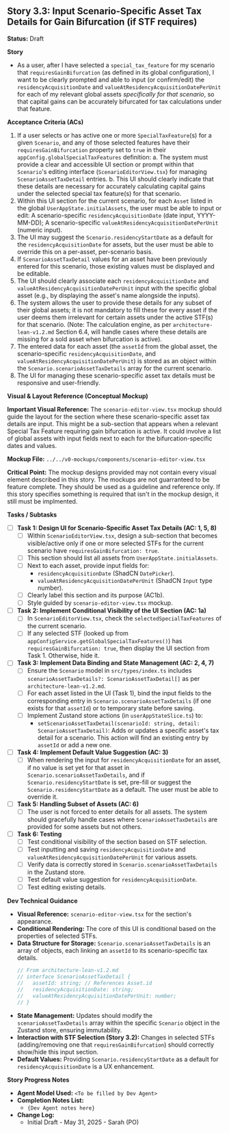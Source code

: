 ## Story 3.3: Input Scenario-Specific Asset Tax Details for Gain Bifurcation (if STF requires)

**Status:** Draft

**Story**
- As a user, after I have selected a `special_tax_feature` for my scenario that `requiresGainBifurcation` (as defined in its global configuration), I want to be clearly prompted and able to input (or confirm/edit) the `residencyAcquisitionDate` and `valueAtResidencyAcquisitionDatePerUnit` for each of my relevant global assets *specifically for that scenario*, so that capital gains can be accurately bifurcated for tax calculations under that feature.

**Acceptance Criteria (ACs)**
1.  If a user selects or has active one or more `SpecialTaxFeature`(s) for a given `Scenario`, and any of those selected features have their `requiresGainBifurcation` property set to `true` in their `appConfig.globalSpecialTaxFeatures` definition:
    a.  The system must provide a clear and accessible UI section or prompt within that `Scenario`'s editing interface (`ScenarioEditorView.tsx`) for managing `ScenarioAssetTaxDetail` entries.
    b.  This UI should clearly indicate that these details are necessary for accurately calculating capital gains under the selected special tax feature(s) for that scenario.
2.  Within this UI section for the current scenario, for each `Asset` listed in the global `UserAppState.initialAssets`, the user must be able to input or edit: A scenario-specific `residencyAcquisitionDate` (date input, YYYY-MM-DD); A scenario-specific `valueAtResidencyAcquisitionDatePerUnit` (numeric input).
3.  The UI may suggest the `Scenario.residencyStartDate` as a default for the `residencyAcquisitionDate` for assets, but the user must be able to override this on a per-asset, per-scenario basis.
4.  If `ScenarioAssetTaxDetail` values for an asset have been previously entered for this scenario, those existing values must be displayed and be editable.
5.  The UI should clearly associate each `residencyAcquisitionDate` and `valueAtResidencyAcquisitionDatePerUnit` input with the specific global asset (e.g., by displaying the asset's name alongside the inputs).
6.  The system allows the user to provide these details for any subset of their global assets; it is not mandatory to fill these for every asset if the user deems them irrelevant for certain assets under the active STF(s) for that scenario. (Note: The calculation engine, as per `architecture-lean-v1.2.md` Section 6.4, will handle cases where these details are missing for a sold asset when bifurcation is active).
7.  The entered data for each asset (the `assetId` from the global asset, the scenario-specific `residencyAcquisitionDate`, and `valueAtResidencyAcquisitionDatePerUnit`) is stored as an object within the `Scenario.scenarioAssetTaxDetails` array for the current scenario.
8.  The UI for managing these scenario-specific asset tax details must be responsive and user-friendly.

**Visual & Layout Reference (Conceptual Mockup)**

**Important Visual Reference:** The `scenario-editor-view.tsx` mockup should guide the layout for the section where these scenario-specific asset tax details are input. This might be a sub-section that appears when a relevant Special Tax Feature requiring gain bifurcation is active. It could involve a list of global assets with input fields next to each for the bifurcation-specific dates and values.

**Mockup File:** `../../v0-mockups/components/scenario-editor-view.tsx`

**Critical Point:** The mockup designs provided may not contain every visual element described in this story. The mockups are not guarranteed to be feature complete. They should be used as a guideline and reference only. If this story specifies something is required that isn't in the mockup design, it still must be implmented.

**Tasks / Subtasks**
- [ ] **Task 1: Design UI for Scenario-Specific Asset Tax Details (AC: 1, 5, 8)**
    - [ ] Within `ScenarioEditorView.tsx`, design a sub-section that becomes visible/active only if one or more selected STFs for the current scenario have `requiresGainBifurcation: true`.
    - [ ] This section should list all assets from `UserAppState.initialAssets`.
    - [ ] Next to each asset, provide input fields for:
        - `residencyAcquisitionDate` (ShadCN `DatePicker`).
        - `valueAtResidencyAcquisitionDatePerUnit` (ShadCN `Input` type number).
    - [ ] Clearly label this section and its purpose (AC1b).
    - [ ] Style guided by `scenario-editor-view.tsx` mockup.
- [ ] **Task 2: Implement Conditional Visibility of the UI Section (AC: 1a)**
    - [ ] In `ScenarioEditorView.tsx`, check the `selectedSpecialTaxFeatures` of the current scenario.
    - [ ] If any selected STF (looked up from `appConfigService.getGlobalSpecialTaxFeatures()`) has `requiresGainBifurcation: true`, then display the UI section from Task 1. Otherwise, hide it.
- [ ] **Task 3: Implement Data Binding and State Management (AC: 2, 4, 7)**
    - [ ] Ensure the `Scenario` model in `src/types/index.ts` includes `scenarioAssetTaxDetails?: ScenarioAssetTaxDetail[]` as per `architecture-lean-v1.2.md`.
    - [ ] For each asset listed in the UI (Task 1), bind the input fields to the corresponding entry in `Scenario.scenarioAssetTaxDetails` (if one exists for that `assetId`) or to temporary state before saving.
    - [ ] Implement Zustand store actions (in `userAppStateSlice.ts`) to:
        - `setScenarioAssetTaxDetail(scenarioId: string, detail: ScenarioAssetTaxDetail)`: Adds or updates a specific asset's tax detail for a scenario. This action will find an existing entry by `assetId` or add a new one.
- [ ] **Task 4: Implement Default Value Suggestion (AC: 3)**
    - [ ] When rendering the input for `residencyAcquisitionDate` for an asset, if no value is set yet for that asset in `Scenario.scenarioAssetTaxDetails`, and if `Scenario.residencyStartDate` is set, pre-fill or suggest the `Scenario.residencyStartDate` as a default. The user must be able to override it.
- [ ] **Task 5: Handling Subset of Assets (AC: 6)**
    - [ ] The user is not forced to enter details for all assets. The system should gracefully handle cases where `ScenarioAssetTaxDetails` are provided for some assets but not others.
- [ ] **Task 6: Testing**
    - [ ] Test conditional visibility of the section based on STF selection.
    - [ ] Test inputting and saving `residencyAcquisitionDate` and `valueAtResidencyAcquisitionDatePerUnit` for various assets.
    - [ ] Verify data is correctly stored in `Scenario.scenarioAssetTaxDetails` in the Zustand store.
    - [ ] Test default value suggestion for `residencyAcquisitionDate`.
    - [ ] Test editing existing details.

**Dev Technical Guidance**
-   **Visual Reference:** `scenario-editor-view.tsx` for the section's appearance.
-   **Conditional Rendering:** The core of this UI is conditional based on the properties of selected STFs.
-   **Data Structure for Storage:** `Scenario.scenarioAssetTaxDetails` is an array of objects, each linking an `assetId` to its scenario-specific tax details.
    ```typescript
    // From architecture-lean-v1.2.md
    // interface ScenarioAssetTaxDetail {
    //   assetId: string; // References Asset.id
    //   residencyAcquisitionDate: string; 
    //   valueAtResidencyAcquisitionDatePerUnit: number;
    // }
    ```
-   **State Management:** Updates should modify the `scenarioAssetTaxDetails` array within the specific `Scenario` object in the Zustand store, ensuring immutability.
-   **Interaction with STF Selection (Story 3.2):** Changes in selected STFs (adding/removing one that `requiresGainBifurcation`) should correctly show/hide this input section.
-   **Default Values:** Providing `Scenario.residencyStartDate` as a default for `residencyAcquisitionDate` is a UX enhancement.

**Story Progress Notes**
* **Agent Model Used:** `<To be filled by Dev Agent>`
* **Completion Notes List:**
    * `{Dev Agent notes here}`
* **Change Log:**
    * Initial Draft - May 31, 2025 - Sarah (PO)
